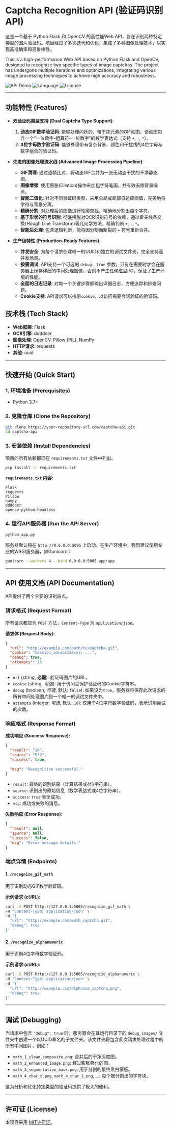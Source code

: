 # Captcha Recognition API (验证码识别API)

这是一个基于 Python Flask 和 OpenCV 的高性能Web API，旨在识别两种特定类型的图片验证码。项目经过了多次迭代和优化，集成了多种图像处理技术，以实现高准确率和高鲁棒性。

This is a high-performance Web API based on Python Flask and OpenCV, designed to recognize two specific types of image captchas. The project has undergone multiple iterations and optimizations, integrating various image processing techniques to achieve high accuracy and robustness.

![API Demo](https://img.shields.io/badge/API-Flask-blue) ![Language](https://img.shields.io/badge/Language-Python-yellow) ![License](https://img.shields.io/badge/License-MIT-green)

---

## 功能特性 (Features)

- **双验证码类型支持 (Dual Captcha Type Support)**:
  1.  **动态GIF数学验证码**: 能够处理闪烁的、带干扰元素的GIF动图，该动图包含一个“一位数字-运算符-一位数字”的数学表达式（支持 `+`, `-`, `*`）。
  2.  **4位字母数字验证码**: 能够处理带有复杂背景、颜色和干扰线的4位字母与数字组合的验证码。

- **先进的图像处理流水线 (Advanced Image Processing Pipeline)**:
  - **GIF清理**: 通过逐帧比对，将动态GIF合并为一张无动态干扰的干净静态图。
  - **图像增强**: 使用膨胀(Dilation)操作来加粗字符笔画，并有效去除背景噪点。
  - **智能二值化**: 针对不同验证码类型，采用全局或局部自适应阈值，完美地将字符与背景分离。
  - **精确分割**: 对处理后的图像进行轮廓查找，精确地分割出每个字符。
  - **基于形状的符号识别**: 彻底摆脱对OCR识别符号的依赖，通过霍夫线条变换(Hough Line Transform)等几何学方法，精确判断 `+`, `-`, `*`。
  - **智能后处理**: 包含逻辑判断，能将因分割而断裂的 `=` 符号重新合并。

- **生产级特性 (Production-Ready Features)**:
  - **并发安全**: 为每个请求创建唯一的UUID和独立的调试文件夹，完全支持高并发场景。
  - **按需调试**: API支持一个可选的 `debug: true` 参数，只有在需要时才会在服务器上保存详细的中间处理图像，否则不产生任何磁盘I/O，保证了生产环境的性能。
  - **全面的日志记录**: 对每一个关键步骤都输出详细日志，方便追踪和排查问题。
  - **Cookie支持**: API请求可以携带`cookie`，以访问需要会话验证的验证码。

## 技术栈 (Tech Stack)

- **Web框架**: Flask
- **OCR引擎**: ddddocr
- **图像处理**: OpenCV, Pillow (PIL), NumPy
- **HTTP请求**: requests
- **其他**: uuid

---

## 快速开始 (Quick Start)

### 1. 环境准备 (Prerequisites)

- Python 3.7+

### 2. 克隆仓库 (Clone the Repository)

```bash
git clone https://your-repository-url.com/captcha-api.git
cd captcha-api
```

### 3. 安装依赖 (Install Dependencies)

项目的所有依赖都已在 `requirements.txt` 文件中列出。

```bash
pip install -r requirements.txt
```

**`requirements.txt` 内容:**
```
Flask
requests
Pillow
numpy
ddddocr
opencv-python-headless
```

### 4. 运行API服务器 (Run the API Server)

```bash
python app.py
```

服务器默认将在 `http://0.0.0.0:5005` 上启动。在生产环境中，强烈建议使用专业的WSGI服务器，如Gunicorn：

```bash
gunicorn --workers 4 --bind 0.0.0.0:5005 app:app
```

---

## API 使用文档 (API Documentation)

API提供了两个主要的识别端点。

### 请求格式 (Request Format)

所有请求都应为 `POST` 方法，`Content-Type` 为 `application/json`。

**请求体 (Request Body):**
```json
{
  "url": "http://example.com/path/to/captcha.gif",
  "cookie": "session_id=abc123xyz; ...",
  "debug": true,
  "attempts": 10
}
```
- `url` (string, **必需**): 验证码图片的URL。
- `cookie` (string, *可选*): 用于访问受保护验证码的Cookie字符串。
- `debug` (boolean, *可选*, 默认: `false`): 如果设为`true`，服务器将保存此次请求的所有中间处理图片到一个唯一的调试文件夹中。
- `attempts` (integer, *可选*, 默认: `10`): 仅用于4位字母数字验证码，表示识别尝试的次数。

### 响应格式 (Response Format)

**成功响应 (Success Response):**
```json
{
  "result": "18",
  "source": "9*2",
  "success": true,
  
  "msg": "Recognition successful."
}
```
- `result`: 最终的识别结果（计算结果或4位字符串）。
- `source`: 识别出的原始信息（数学表达式或4位字符串）。
- `success`: `true` 表示成功。
- `msg`: 成功或失败的消息。

**失败响应 (Error Response):**
```json
{
  "result": null,
  "source": null,
  "success": false,
  "msg": "Error message details."
}
```

### 端点详情 (Endpoints)

#### 1. `/recognize_gif_math`

用于识别动态GIF数学验证码。

**示例请求 (cURL):**
```bash
curl -X POST http://127.0.0.1:5005/recognize_gif_math \
-H 'Content-Type: application/json' \
-d '{
  "url": "http://example.com/math_captcha.gif",
  "debug": true
}'
```

#### 2. `/recognize_alphanumeric`

用于识别4位字母数字验证码。

**示例请求 (cURL):**
```bash
curl -X POST http://127.0.0.1:5005/recognize_alphanumeric \
-H 'Content-Type: application/json' \
-d '{
  "url": "http://example.com/alphanum_captcha.png",
  "debug": true
}'
```

---

## 调试 (Debugging)

当请求中包含 `"debug": true` 时，服务器会在其运行目录下的 `debug_images/` 文件夹中创建一个以UUID命名的子文件夹。该文件夹将包含此次请求处理过程中的所有中间图片，例如：

- `math_1_clean_composite.png`: 合并后的干净灰度图。
- `math_2_enhanced_image.png`: 经过膨胀强化的图。
- `math_3_segmentation_mask.png`: 用于分割的最终黑白蒙版。
- `math_4_char_0.png`, `math_4_char_1.png`, ...: 每个被分割出的字符块。

这为分析和优化特定类型的验证码提供了极大的便利。

---

## 许可证 (License)

本项目采用 [MIT许可证](LICENSE)。
